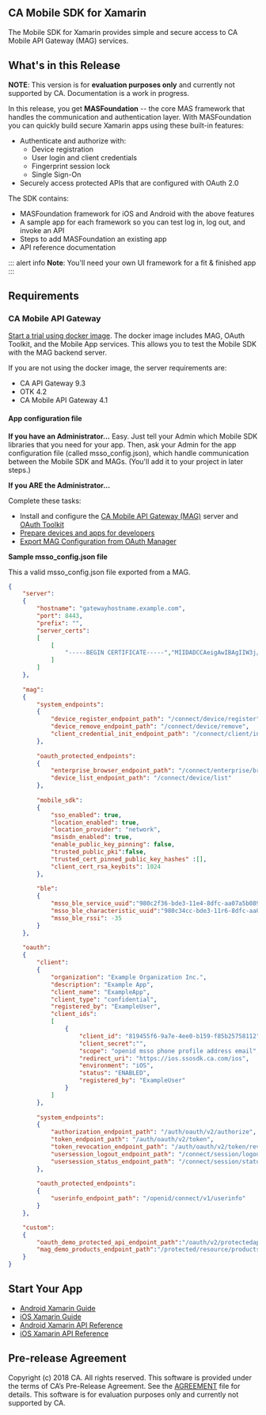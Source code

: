 

## CA Mobile SDK for Xamarin

The Mobile SDK for Xamarin provides simple and secure access to CA Mobile API Gateway (MAG) services. 

## What's in this Release

**NOTE**: This version is for  **evaluation purposes only** and currently not supported by CA. Documentation is a work in progress.

In this release, you get **MASFoundation** -- the core MAS framework that handles the communication and authentication layer. With MASFoundation you can quickly build secure Xamarin apps using these built-in features:
 
- Authenticate and authorize with:
  - Device registration
  - User login and client credentials
  - Fingerprint session lock
  - Single Sign-On
- Securely access protected APIs that are configured with OAuth 2.0

The SDK contains:

- MASFoundation framework for iOS and Android with the above features 
- A sample app for each framework so you can test log in, log out, and invoke an API
- Steps to add MASFoundation an existing app
- API reference documentation

::: alert info
**Note**:  You'll need your own UI framework for a fit & finished app
:::

## Requirements

### CA Mobile API Gateway

[Start a trial using docker image](https://www.ca.com/us/developers/mas/get-started.html?returnURL=%2Fcontent%2Fcacom%2Fen_us%2Fdevelopers%2Fmas.html%3Fintcmp%3Dheadernav). The docker image includes MAG, OAuth Toolkit, and the Mobile App services. This allows you to test the Mobile SDK with the MAG backend server.

If you are not using the docker image, the server requirements are:

   - CA API Gateway 9.3 
   - OTK 4.2
   - CA Mobile API Gateway 4.1 

#### App configuration file   

**If you have an Administrator...**
Easy. Just tell your Admin which Mobile SDK libraries that you need for your app. Then, ask your Admin for the app configuration file (called msso_config.json), which handle communication between the Mobile SDK and MAGs. (You'll add it to your project in later steps.)

**If you ARE the Administrator...**

Complete these tasks: 
- Install and configure the [CA Mobile API Gateway (MAG)](https://docops.ca.com/mag) server and [OAuth Toolkit](https://docops.ca.com/otk)
- [Prepare devices and apps for developers](https://docops.ca.com/mag)
- [Export MAG Configuration from OAuth Manager](https://docops.ca.com/mag)


**Sample msso_config.json file**

This a valid msso_config.json file exported from a MAG.

```json
{
    "server":
    {
        "hostname": "gatewayhostname.example.com",
        "port": 8443,
        "prefix": "",
        "server_certs":
        [
            [
                "-----BEGIN CERTIFICATE-----","MIIDADCCAeigAwIBAgIIW3j/9QFwgk8wDQYJKoZIhvcNAQEMBQAwHjEcMBoGA1UEAxMTbWF0LWRl","=","-----END CERTIFICATE-----"
            ]
        ]
    },
    
    "mag":
    {
        "system_endpoints":
        {
            "device_register_endpoint_path": "/connect/device/register",
            "device_remove_endpoint_path": "/connect/device/remove",
            "client_credential_init_endpoint_path": "/connect/client/initialize"
        },
        
        "oauth_protected_endpoints":
        {
            "enterprise_browser_endpoint_path": "/connect/enterprise/browser",
            "device_list_endpoint_path": "/connect/device/list"
        },
        
        "mobile_sdk":
        {
            "sso_enabled": true,
            "location_enabled": true,
            "location_provider": "network",
            "msisdn_enabled": true,
            "enable_public_key_pinning": false,
            "trusted_public_pki":false,
            "trusted_cert_pinned_public_key_hashes" :[],
            "client_cert_rsa_keybits": 1024
        },
        
        "ble":
        {
            "msso_ble_service_uuid":"980c2f36-bde3-11e4-8dfc-aa07a5b089db",
            "msso_ble_characteristic_uuid":"980c34cc-bde3-11r6-8dfc-aa07a5b093db",
            "msso_ble_rssi": -35
        }
    },
    
    "oauth":
    {
        "client":
        {
            "organization": "Example Organization Inc.",
            "description": "Example App",
            "client_name": "ExampleApp",
            "client_type": "confidential",
            "registered_by": "ExampleUser",
            "client_ids":
            [
                {
                    "client_id": "819455f6-9a7e-4ee0-b159-f85b25758112",
                    "client_secret":"",
                    "scope": "openid msso phone profile address email",
                    "redirect_uri": "https://ios.ssosdk.ca.com/ios",
                    "environment": "iOS",
                    "status": "ENABLED",
                    "registered_by": "ExampleUser"
                }
            ]
        },
        
        "system_endpoints":
        {
            "authorization_endpoint_path": "/auth/oauth/v2/authorize",
            "token_endpoint_path": "/auth/oauth/v2/token",
            "token_revocation_endpoint_path": "/auth/oauth/v2/token/revoke",
            "usersession_logout_endpoint_path": "/connect/session/logout",
            "usersession_status_endpoint_path": "/connect/session/status"
        },
        
        "oauth_protected_endpoints":
        {
            "userinfo_endpoint_path": "/openid/connect/v1/userinfo"
        }
    },

    "custom":
    {
        "oauth_demo_protected_api_endpoint_path":"/oauth/v2/protectedapi/foo",
        "mag_demo_products_endpoint_path":"/protected/resource/products"
    }
}

```

                                                 
## Start Your App

- [Android Xamarin Guide](http://mas.ca.com/docs/xamarin-android/1.7.00/guides/)
- [iOS Xamarin Guide](http://mas.ca.com/docs/xamarin-ios/1.7.00/guides/)
- [Android Xamarin API Reference](http://mas.ca.com//xamarin-android/1.7.00/sdk/)
- [iOS Xamarin API Reference](http://mas.ca.com//xamarin-ios/1.7.00/sdk/)

## Pre-release Agreement

Copyright (c) 2018 CA. All rights reserved.
This software is provided under the terms of CA’s Pre-Release Agreement. See the [AGREEMENT][agreement-link] file for details. This software is for evaluation purposes only and currently not supported by CA.

 [mag]: https://docops.ca.com/mag
 [mas.ca.com]: http://mas.ca.com/
 [docs]: http://mas.ca.com/docs/
 [StackOverflow]: http://stackoverflow.com/questions/tagged/massdk
 [download]: https://github.com/CAAPIM/iOS-MAS-Foundation/archive/master.zip
 [contributing]: /CONTRIBUTING
 [license-link]: /LICENSE
 [prerequisites]: http://mas.ca.com/docs/ios/1.6.00/guides/#prerequisites
 [agreement-link]: /CA-Beta-Pre-Release-Agreement
